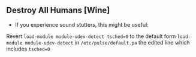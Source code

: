 ## Destroy All Humans [Wine]

- If you experience sound stutters, this might be useful:

Revert `load-module module-udev-detect tsched=0` to the default form `load-module module-udev-detect` in `/etc/pulse/default.pa` the edited line which includes `tsched=0`